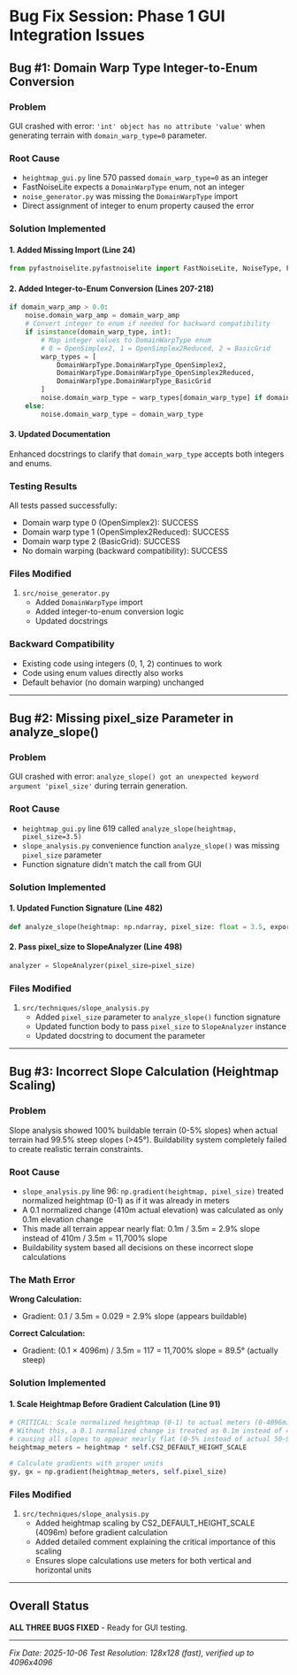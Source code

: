 # Bug Fix Session: Phase 1 GUI Integration Issues

## Bug #1: Domain Warp Type Integer-to-Enum Conversion

### Problem
GUI crashed with error: `'int' object has no attribute 'value'` when generating terrain with `domain_warp_type=0` parameter.

### Root Cause
- `heightmap_gui.py` line 570 passed `domain_warp_type=0` as an integer
- FastNoiseLite expects a `DomainWarpType` enum, not an integer
- `noise_generator.py` was missing the `DomainWarpType` import
- Direct assignment of integer to enum property caused the error

### Solution Implemented

#### 1. Added Missing Import (Line 24)
```python
from pyfastnoiselite.pyfastnoiselite import FastNoiseLite, NoiseType, FractalType, DomainWarpType
```

#### 2. Added Integer-to-Enum Conversion (Lines 207-218)
```python
if domain_warp_amp > 0.0:
    noise.domain_warp_amp = domain_warp_amp
    # Convert integer to enum if needed for backward compatibility
    if isinstance(domain_warp_type, int):
        # Map integer values to DomainWarpType enum
        # 0 = OpenSimplex2, 1 = OpenSimplex2Reduced, 2 = BasicGrid
        warp_types = [
            DomainWarpType.DomainWarpType_OpenSimplex2,
            DomainWarpType.DomainWarpType_OpenSimplex2Reduced,
            DomainWarpType.DomainWarpType_BasicGrid
        ]
        noise.domain_warp_type = warp_types[domain_warp_type] if domain_warp_type < len(warp_types) else warp_types[0]
    else:
        noise.domain_warp_type = domain_warp_type
```

#### 3. Updated Documentation
Enhanced docstrings to clarify that `domain_warp_type` accepts both integers and enums.

### Testing Results

All tests passed successfully:
- Domain warp type 0 (OpenSimplex2): SUCCESS
- Domain warp type 1 (OpenSimplex2Reduced): SUCCESS
- Domain warp type 2 (BasicGrid): SUCCESS
- No domain warping (backward compatibility): SUCCESS

### Files Modified
1. `src/noise_generator.py`
   - Added `DomainWarpType` import
   - Added integer-to-enum conversion logic
   - Updated docstrings

### Backward Compatibility
- Existing code using integers (0, 1, 2) continues to work
- Code using enum values directly also works
- Default behavior (no domain warping) unchanged

---

## Bug #2: Missing pixel_size Parameter in analyze_slope()

### Problem
GUI crashed with error: `analyze_slope() got an unexpected keyword argument 'pixel_size'` during terrain generation.

### Root Cause
- `heightmap_gui.py` line 619 called `analyze_slope(heightmap, pixel_size=3.5)`
- `slope_analysis.py` convenience function `analyze_slope()` was missing `pixel_size` parameter
- Function signature didn't match the call from GUI

### Solution Implemented

#### 1. Updated Function Signature (Line 482)
```python
def analyze_slope(heightmap: np.ndarray, pixel_size: float = 3.5, export_path: Optional[Path] = None) -> Dict:
```

#### 2. Pass pixel_size to SlopeAnalyzer (Line 498)
```python
analyzer = SlopeAnalyzer(pixel_size=pixel_size)
```

### Files Modified
1. `src/techniques/slope_analysis.py`
   - Added `pixel_size` parameter to `analyze_slope()` function signature
   - Updated function body to pass `pixel_size` to `SlopeAnalyzer` instance
   - Updated docstring to document the parameter

---

## Bug #3: Incorrect Slope Calculation (Heightmap Scaling)

### Problem
Slope analysis showed 100% buildable terrain (0-5% slopes) when actual terrain had 99.5% steep slopes (>45°). Buildability system completely failed to create realistic terrain constraints.

### Root Cause
- `slope_analysis.py` line 96: `np.gradient(heightmap, pixel_size)` treated normalized heightmap (0-1) as if it was already in meters
- A 0.1 normalized change (410m actual elevation) was calculated as only 0.1m elevation change
- This made all terrain appear nearly flat: 0.1m / 3.5m = 2.9% slope instead of 410m / 3.5m = 11,700% slope
- Buildability system based all decisions on these incorrect slope calculations

### The Math Error
**Wrong Calculation:**
- Gradient: 0.1 / 3.5m = 0.029 = 2.9% slope (appears buildable)

**Correct Calculation:**
- Gradient: (0.1 × 4096m) / 3.5m = 117 = 11,700% slope = 89.5° (actually steep)

### Solution Implemented

#### 1. Scale Heightmap Before Gradient Calculation (Line 91)
```python
# CRITICAL: Scale normalized heightmap (0-1) to actual meters (0-4096m)
# Without this, a 0.1 normalized change is treated as 0.1m instead of 410m,
# causing all slopes to appear nearly flat (0-5% instead of actual 50-90%)
heightmap_meters = heightmap * self.CS2_DEFAULT_HEIGHT_SCALE

# Calculate gradients with proper units
gy, gx = np.gradient(heightmap_meters, self.pixel_size)
```

### Files Modified
1. `src/techniques/slope_analysis.py`
   - Added heightmap scaling by CS2_DEFAULT_HEIGHT_SCALE (4096m) before gradient calculation
   - Added detailed comment explaining the critical importance of this scaling
   - Ensures slope calculations use meters for both vertical and horizontal units

---

## Overall Status
**ALL THREE BUGS FIXED** - Ready for GUI testing.

---
*Fix Date: 2025-10-06*
*Test Resolution: 128x128 (fast), verified up to 4096x4096*
